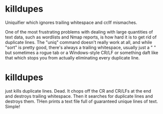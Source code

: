 # killdupes
Uniquifier which ignores trailing whitespace and cr/lf mismaches.

One of the most frustrating problems with dealing with large quantities of text data, such as wordlists and Nmap reports, is how hard it is to get rid of duplicate lines. The "uniq" command doesn't really work at all, and while "sort" is pretty good, there's always a trailing whitespace, usually just a " " but sometimes a rogue tab or a Windows-style CR/LF or something daft like that which stops you from actually eliminating every duplicate line. 

# killdupes 
just kills duplicate lines. Dead. It chops off the CR and CR/LFs at the end and destroys trailing whitespace. Then it searches for duplicate lines and destroys them. THen prints a text file full of guaranteed unique lines of text. Simple!
